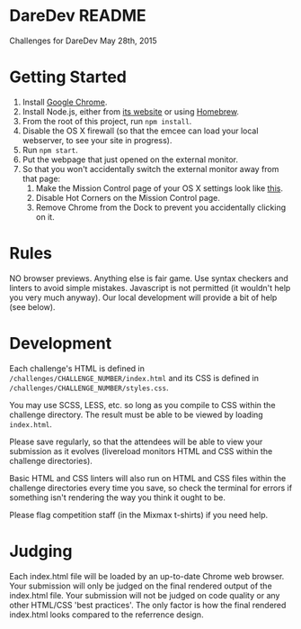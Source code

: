# DareDev README
Challenges for DareDev May 28th, 2015

# Getting Started

1. Install [Google Chrome](https://www.google.com/chrome).
2. Install Node.js, either from [its website](https://nodejs.org/) or using [Homebrew](http://brew.sh/).
3. From the root of this project, run `npm install`.
4. Disable the OS X firewall (so that the emcee can load your local webserver, to see your site in progress).
5. Run `npm start`.
6. Put the webpage that just opened on the external monitor.
7. So that you won't accidentally switch the external monitor away from that page:
    1. Make the Mission Control page of your OS X settings look like [this](readme_images/spaces_settings.png).
    2. Disable Hot Corners on the Mission Control page.
    3. Remove Chrome from the Dock to prevent you accidentally clicking on it.

# Rules

NO browser previews. Anything else is fair game. Use syntax checkers and linters to avoid simple mistakes.
Javascript is not permitted (it wouldn't help you very much anyway). Our local
development will provide a bit of help (see below).

# Development

Each challenge's HTML is defined in `/challenges/CHALLENGE_NUMBER/index.html`
and its CSS is defined in `/challenges/CHALLENGE_NUMBER/styles.css`.

You may use SCSS, LESS, etc. so long as you compile to CSS within the challenge
directory. The result must be able to be viewed by loading `index.html`.

Please save regularly, so that the attendees will be able to view your submission
as it evolves (livereload monitors HTML and CSS within the challenge directories).

Basic HTML and CSS linters will also run on HTML and CSS files within the
challenge directories every time you save, so check the terminal for errors if
something isn't rendering the way you think it ought to be.

Please flag competition staff (in the Mixmax t-shirts) if you need help.

# Judging

Each index.html file will be loaded by an up-to-date Chrome web browser. Your submission will only
be judged on the final rendered output of the index.html file. Your submission will not be judged on
code quality or any other HTML/CSS 'best practices'. The only factor is how the final rendered
index.html looks compared to the referrence design.
